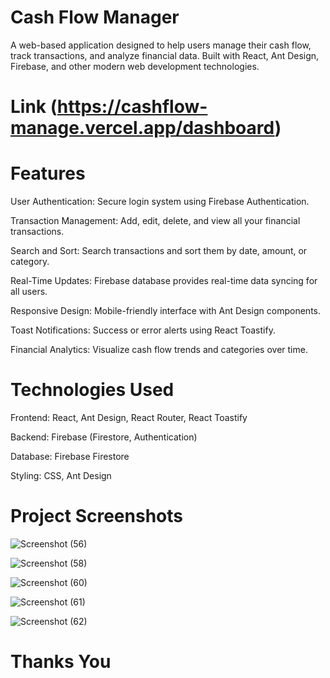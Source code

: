 # Cash Flow Manager

A web-based application designed to help users manage their cash flow, track transactions, and analyze financial data. Built with React, Ant Design, Firebase, and other modern web development technologies.


# Link (https://cashflow-manage.vercel.app/dashboard)
# Features

User Authentication: Secure login system using Firebase Authentication.

Transaction Management: Add, edit, delete, and view all your financial transactions.

Search and Sort: Search transactions and sort them by date, amount, or category.

Real-Time Updates: Firebase database provides real-time data syncing for all users.

Responsive Design: Mobile-friendly interface with Ant Design components.

Toast Notifications: Success or error alerts using React Toastify.

Financial Analytics: Visualize cash flow trends and categories over time.

# Technologies Used

Frontend: React, Ant Design, React Router, React Toastify

Backend: Firebase (Firestore, Authentication)

Database: Firebase Firestore

Styling: CSS, Ant Design

# Project Screenshots

![Screenshot (56)](https://github.com/user-attachments/assets/a3d40ec6-4cd3-4c36-8fe3-acfa6b2f142d)


![Screenshot (58)](https://github.com/user-attachments/assets/9b4ce906-5007-422f-ad2d-e67bfbdcd98a)


![Screenshot (60)](https://github.com/user-attachments/assets/99462fcc-9e3d-4a93-a2fe-98b03d20c5c1)


![Screenshot (61)](https://github.com/user-attachments/assets/fadd73c6-3f70-4771-8b9c-160fc7029eba)


![Screenshot (62)](https://github.com/user-attachments/assets/5feb3120-eb2f-49a1-823b-da71a513e60f)


# Thanks You


